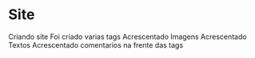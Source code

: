 # Site
Criando site
Foi criado varias tags 
Acrescentado Imagens 
Acrescentado Textos
Acrescentado comentarios na frente das tags